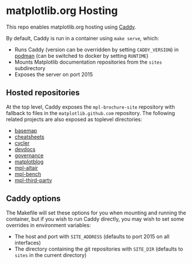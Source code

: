 matplotlib.org Hosting
======================

This repo enables matplotlib.org hosting using
[Caddy](https://caddyserver.com/).

By default, Caddy is run in a container using `make serve`, which:

* Runs Caddy (version can be overridden by setting `CADDY_VERSION`) in
  [podman](https://podman.io/) (can be switched to docker by setting `RUNTIME`)
* Mounts Matplotlib documentation repositories from the  `sites` subdirectory
* Exposes the server on port 2015

Hosted repositories
-------------------

At the top level, Caddy exposes the `mpl-brochure-site` repository with
fallback to files in the `matplotlib.github.com` repository. The following
related projects are also exposed as toplevel directories:

* [basemap](https://github.com/matplotlib/basemap)
* [cheatsheets](https://github.com/matplotlib/cheatsheets)
* [cycler](https://github.com/matplotlib/cycler)
* [devdocs](https://github.com/matplotlib/devdocs)
* [governance](https://github.com/matplotlib/governance)
* [matplotblog](https://github.com/matplotlib/matplotblog)
* [mpl-altair](https://github.com/matplotlib/mpl-altair)
* [mpl-bench](https://github.com/matplotlib/mpl-bench)
* [mpl-third-party](https://github.com/matplotlib/mpl-third-party)

Caddy options
-------------

The Makefile will set these options for you when mounting and running the
container, but if you wish to run Caddy directly, you may wish to set some
overrides in environment variables:

* The host and port with `SITE_ADDRESS` (defaults to port 2015 on all
  interfaces)
* The directory containing the git repositories with `SITE_DIR` (defaults to
  `sites` in the current directory)
